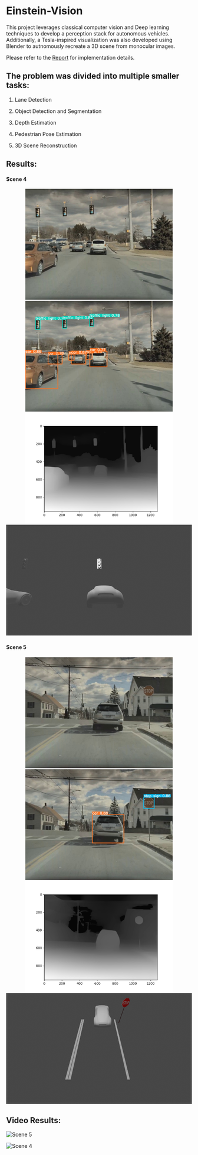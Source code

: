 # Einstein-Vision
This project leverages classical computer vision and Deep learning techniques to develop a perception stack for autonomous vehicles. Additionally, a Tesla-inspired visualization was also developed using Blender to autnomously recreate a 3D scene from monocular images. 

Please refer to the [Report](Report.pdf) for implementation details.

## The problem was divided into multiple smaller tasks:
1. Lane Detection

2. Object Detection and Segmentation

3. Depth Estimation

4. Pedestrian Pose Estimation
  
5. 3D Scene Reconstruction

## Results:

#### Scene 4 
<p align="center">
  <img src="Output Images\scene4frame261\frame261.jpg" alt="Image 1 Description" height="300"/>
  <img src="Output Images\scene4frame261\yolo261.jpg" alt="Image 2 Description" height="300"/>
    <img src="Output Images\scene4frame261\depthmap261.png" alt="Image 2 Description" height="300"/>
  <img src="Output Images\scene4frame261\blender261_view2.png" alt="Image 3 Description" height="300"/>
</p>

#### Scene 5
<p align="center">
  <img src="Output Images\scene5frame351\frame351.jpg" alt="Image 1 Description" height="300"/>
  <img src="Output Images\scene5frame351\yolo351.jpg" alt="Image 2 Description" height="300"/>
    <img src="Output Images\scene5frame351\depthmap351.png" alt="Image 2 Description" height="300"/>
  <img src="Output Images\scene5frame351\blender351.png" alt="Image 3 Description" height="300"/>
</p>




## Video Results:

![Scene 5](https://github.com/miheer-diwan/Einstein-Vision/assets/79761017/48da5b21-1cba-4d27-98d7-d01ac89d39b7)

![Scene 4](https://github.com/miheer-diwan/Einstein-Vision/assets/79761017/8b76eea0-c92c-4e87-b9c8-9de10583d3ad)

